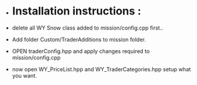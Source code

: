 - # Installation instructions :

- delete all WY Snow class added to mission/config.cpp first..
- Add folder Custom/TraderAdditions to mission folder.
- OPEN traderConfig.hpp and apply changes required to mission/config.cpp
- now open WY_PriceList.hpp and WY_TraderCategories.hpp setup what you want.
